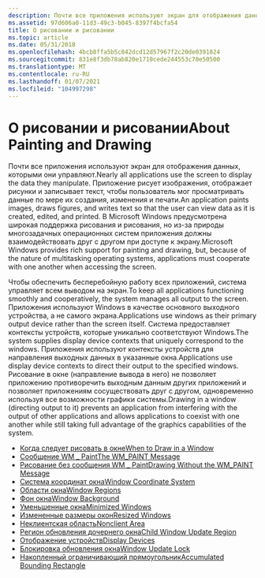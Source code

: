 ```yaml
---
description: Почти все приложения используют экран для отображения данных, которыми они управляют.
ms.assetid: 97d606a0-11d3-49c3-b045-8397f4bcfa54
title: О рисовании и рисовании
ms.topic: article
ms.date: 05/31/2018
ms.openlocfilehash: 4bcb8ffa5b5c842dcd12d57967f2c20de0391824
ms.sourcegitcommit: 831e8f3db78ab820e1710cede244553c70e50500
ms.translationtype: MT
ms.contentlocale: ru-RU
ms.lasthandoff: 01/07/2021
ms.locfileid: "104997298"
---
```

# <a name="about-painting-and-drawing"></a><span data-ttu-id="a6d7d-103">О рисовании и рисовании</span><span class="sxs-lookup"><span data-stu-id="a6d7d-103">About Painting and Drawing</span></span>

<span data-ttu-id="a6d7d-104">Почти все приложения используют экран для отображения данных, которыми они управляют.</span><span class="sxs-lookup"><span data-stu-id="a6d7d-104">Nearly all applications use the screen to display the data they manipulate.</span></span> <span data-ttu-id="a6d7d-105">Приложение рисует изображения, отображает рисунки и записывает текст, чтобы пользователь мог просматривать данные по мере их создания, изменения и печати.</span><span class="sxs-lookup"><span data-stu-id="a6d7d-105">An application paints images, draws figures, and writes text so that the user can view data as it is created, edited, and printed.</span></span> <span data-ttu-id="a6d7d-106">В Microsoft Windows предусмотрена широкая поддержка рисования и рисования, но из-за природы многозадачных операционных систем приложения должны взаимодействовать друг с другом при доступе к экрану.</span><span class="sxs-lookup"><span data-stu-id="a6d7d-106">Microsoft Windows provides rich support for painting and drawing, but, because of the nature of multitasking operating systems, applications must cooperate with one another when accessing the screen.</span></span>

<span data-ttu-id="a6d7d-107">Чтобы обеспечить бесперебойную работу всех приложений, система управляет всем выводом на экран.</span><span class="sxs-lookup"><span data-stu-id="a6d7d-107">To keep all applications functioning smoothly and cooperatively, the system manages all output to the screen.</span></span> <span data-ttu-id="a6d7d-108">Приложения используют Windows в качестве основного выходного устройства, а не самого экрана.</span><span class="sxs-lookup"><span data-stu-id="a6d7d-108">Applications use windows as their primary output device rather than the screen itself.</span></span> <span data-ttu-id="a6d7d-109">Система предоставляет контексты устройств, которые уникально соответствуют Windows.</span><span class="sxs-lookup"><span data-stu-id="a6d7d-109">The system supplies display device contexts that uniquely correspond to the windows.</span></span> <span data-ttu-id="a6d7d-110">Приложения используют контексты устройств для направления выходных данных в указанные окна.</span><span class="sxs-lookup"><span data-stu-id="a6d7d-110">Applications use display device contexts to direct their output to the specified windows.</span></span> <span data-ttu-id="a6d7d-111">Рисование в окне (направление вывода в него) не позволяет приложению противоречить выходным данным других приложений и позволяет приложениям сосуществовать друг с другом, одновременно используя все возможности графики системы.</span><span class="sxs-lookup"><span data-stu-id="a6d7d-111">Drawing in a window (directing output to it) prevents an application from interfering with the output of other applications and allows applications to coexist with one another while still taking full advantage of the graphics capabilities of the system.</span></span>

-   [<span data-ttu-id="a6d7d-112">Когда следует рисовать в окне</span><span class="sxs-lookup"><span data-stu-id="a6d7d-112">When to Draw in a Window</span></span>](when-to-draw-in-a-window.md)
-   [<span data-ttu-id="a6d7d-113">Сообщение WM \_ Paint</span><span class="sxs-lookup"><span data-stu-id="a6d7d-113">The WM\_PAINT Message</span></span>](the-wm-paint-message.md)
-   [<span data-ttu-id="a6d7d-114">Рисование без сообщения WM \_ Paint</span><span class="sxs-lookup"><span data-stu-id="a6d7d-114">Drawing Without the WM\_PAINT Message</span></span>](drawing-without-the-wm-paint-message.md)
-   [<span data-ttu-id="a6d7d-115">Система координат окна</span><span class="sxs-lookup"><span data-stu-id="a6d7d-115">Window Coordinate System</span></span>](window-coordinate-system.md)
-   [<span data-ttu-id="a6d7d-116">Области окна</span><span class="sxs-lookup"><span data-stu-id="a6d7d-116">Window Regions</span></span>](window-regions.md)
-   [<span data-ttu-id="a6d7d-117">Фон окна</span><span class="sxs-lookup"><span data-stu-id="a6d7d-117">Window Background</span></span>](window-background.md)
-   [<span data-ttu-id="a6d7d-118">Уменьшенные окна</span><span class="sxs-lookup"><span data-stu-id="a6d7d-118">Minimized Windows</span></span>](minimized-windows.md)
-   [<span data-ttu-id="a6d7d-119">Измененные размеры окон</span><span class="sxs-lookup"><span data-stu-id="a6d7d-119">Resized Windows</span></span>](resized-windows.md)
-   [<span data-ttu-id="a6d7d-120">Неклиентская область</span><span class="sxs-lookup"><span data-stu-id="a6d7d-120">Nonclient Area</span></span>](nonclient-area.md)
-   [<span data-ttu-id="a6d7d-121">Регион обновления дочернего окна</span><span class="sxs-lookup"><span data-stu-id="a6d7d-121">Child Window Update Region</span></span>](child-window-update-region.md)
-   [<span data-ttu-id="a6d7d-122">Отображение устройств</span><span class="sxs-lookup"><span data-stu-id="a6d7d-122">Display Devices</span></span>](display-devices.md)
-   [<span data-ttu-id="a6d7d-123">Блокировка обновления окна</span><span class="sxs-lookup"><span data-stu-id="a6d7d-123">Window Update Lock</span></span>](window-update-lock.md)
-   [<span data-ttu-id="a6d7d-124">Накопленный ограничивающий прямоугольник</span><span class="sxs-lookup"><span data-stu-id="a6d7d-124">Accumulated Bounding Rectangle</span></span>](accumulated-bounding-rectangle.md)

 

 



